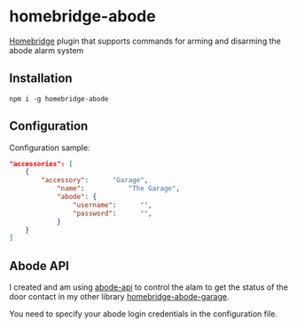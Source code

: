 # homebridge-abode
[Homebridge](https://github.com/nfarina/homebridge) plugin that supports commands for arming and disarming the abode alarm system 

## Installation

```
npm i -g homebridge-abode
```

## Configuration

Configuration sample:

```json
"accessories": [
    {
        "accessory":      "Garage",
            "name":           "The Garage",
            "abode": {
                "username":      "",
                "password":      "",
            }
    }
]

```


## Abode API

I created and am using [abode-api](https://github.com/hbeckeri/abode-api) to control the alam to get the status of the door contact in my other library [homebridge-abode-garage](https://github.com/hbeckeri/homebridge-abode-garage).

You need to specify your abode login credentials in the configuration file.
